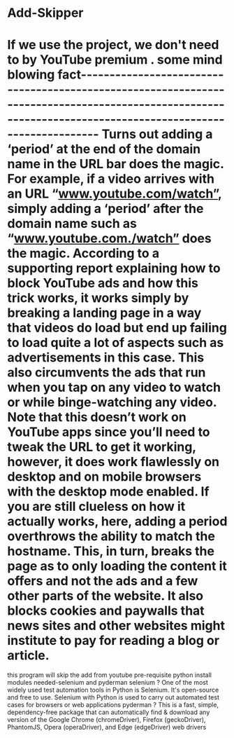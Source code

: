# Add-Skipper
If we use the project, we don't need to by YouTube premium .
some mind blowing fact-----------------------------------------------------------------------------------------------------------------------------------------------------------
Turns out adding a ‘period’ at the end of the domain name in the URL bar does the magic. For example, if a video arrives with an
 URL “www.youtube.com/watch”, simply adding a ‘period’ after the domain name such as “www.youtube.com./watch” does the magic.
 According to a supporting report explaining how to block YouTube ads and how this trick works, it works simply by breaking a landing page in a way that videos do load but end up failing to load quite a lot of aspects such as advertisements in this case. This also circumvents the ads that run when you tap on any video to watch or while binge-watching any video. Note that this doesn’t work on YouTube apps since you’ll need to tweak the
 URL to get it working, however, it does work flawlessly on desktop and on mobile browsers with the desktop mode enabled.
 If you are still clueless on how it actually works, here, adding a period overthrows the ability to match the hostname. This, in turn, breaks the page as to only loading the content it offers and not the ads and a few other parts of the website. It also
 blocks cookies and paywalls that news sites and other websites might institute to pay for reading a blog or article.
==================================================================================================================================================================================
 this program will skip the add from youtube
pre-requisite python install
modules needed-selenium and pyderman
selenium ?
One of the most widely used test automation tools in Python is Selenium. 
It's open-source and free to use. Selenium with Python is used to carry out automated test cases for browsers or web applications
 pyderman ?
This is a fast, simple, dependency-free package that can automatically find & download any version of the Google 
Chrome (chromeDriver), Firefox (geckoDriver), PhantomJS, Opera (operaDriver), and Edge (edgeDriver) web drivers
